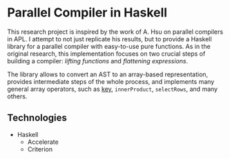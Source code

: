 # Parallel Compiler in Haskell

This research project is inspired by the work of A. Hsu on parallel compilers in APL. I attempt to not just replicate his results, but to provide a Haskell library for a parallel compiler with easy-to-use pure functions. As in the original research, this implementation focuses on two crucial steps of building a compiler: *lifting functions* and *flattening expressions*.

The library allows to convert an AST to an array-based representation, provides intermediate steps of the whole process, and implements many general array operators, such as [key](https://xpqz.github.io/learnapl/key.html), `innerProduct`, `selectRows`, and many others.

## Technologies
- Haskell
  - Accelerate
  - Criterion
